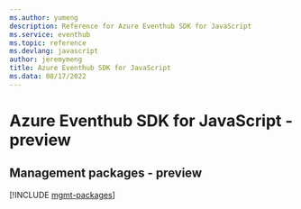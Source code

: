 ```yaml
---
ms.author: yumeng
description: Reference for Azure Eventhub SDK for JavaScript
ms.service: eventhub
ms.topic: reference
ms.devlang: javascript
author: jeremymeng
title: Azure Eventhub SDK for JavaScript
ms.data: 08/17/2022
---
```

# Azure Eventhub SDK for JavaScript - preview

## Management packages - preview
[!INCLUDE [mgmt-packages](eventhub-mgmt-index.md)]
